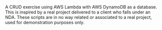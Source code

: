 A CRUD exercise using AWS Lambda with AWS DynamoDB as a database. This is inspired by a real project delivered to a client who falls under an NDA. These scripts are in no way related or associated to a real project, used for demonstration purposes only.